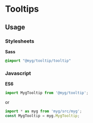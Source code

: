 # Tooltips

## Usage

### Stylesheets

**Sass**

```sass
@import "@myg/tooltip/tooltip"
```

### Javascript

**ES6**

```js
import MygTooltip from '@myg/tooltip';
```

or

```js
import * as myg from 'myg/src/myg';
const MygTooltip = myg.MygTooltip;
```
